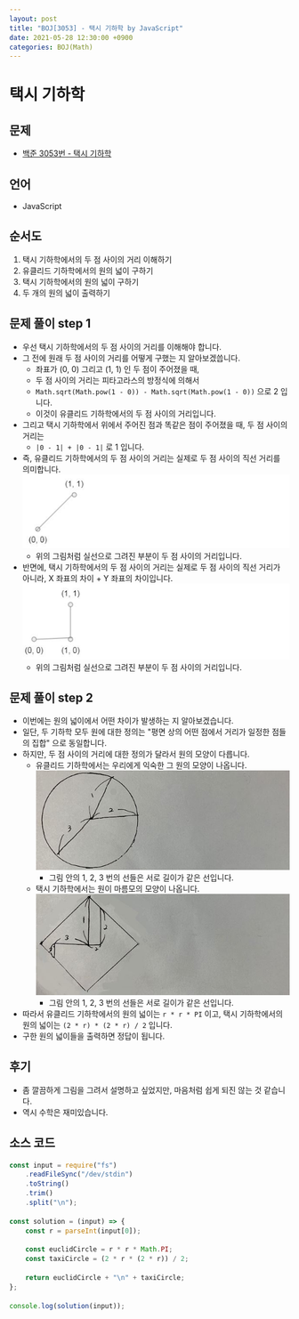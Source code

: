 ```yaml
---
layout: post
title: "BOJ[3053] - 택시 기하학 by JavaScript"
date: 2021-05-28 12:30:00 +0900
categories: BOJ(Math)
---
```


# 택시 기하학

## 문제

- [백준 3053번 - 택시 기하학](https://www.acmicpc.net/problem/3053)

## 언어

- JavaScript

## 순서도

1. 택시 기하학에서의 두 점 사이의 거리 이해하기
2. 유클리드 기하학에서의 원의 넓이 구하기
3. 택시 기하학에서의 원의 넓이 구하기
4. 두 개의 원의 넓이 출력하기

## 문제 풀이 step 1

- 우선 택시 기하학에서의 두 점 사이의 거리를 이해해야 합니다.
- 그 전에 원래 두 점 사이의 거리를 어떻게 구했는 지 알아보겠씁니다.
  - 좌표가 (0, 0) 그리고 (1, 1) 인 두 점이 주어졌을 때,
  - 두 점 사이의 거리는 피타고라스의 방정식에 의해서
  - `Math.sqrt(Math.pow(1 - 0)) - Math.sqrt(Math.pow(1 - 0))` 으로 2 입니다.
  - 이것이 유클리드 기하학에서의 두 점 사이의 거리입니다.
- 그리고 택시 기하학에서 위에서 주어진 점과 똑같은 점이 주어졌을 때, 두 점 사이의 거리는
  - `|0 - 1| + |0 - 1|` 로 1 입니다.
- 즉, 유클리드 기하학에서의 두 점 사이의 거리는 실제로 두 점 사이의 직선 거리를 의미합니다.
  ![백준 3053번 유클리드 기하학에서의 두 점 사이의 거리](/public/img/BOJ-Math/BOJ-3053-1.JPG)
  - 위의 그림처럼 실선으로 그려진 부분이 두 점 사이의 거리입니다.
- 반면에, 택시 기하학에서의 두 점 사이의 거리는 실제로 두 점 사이의 직선 거리가 아니라, X 좌표의 차이 + Y 좌표의 차이입니다.
  ![백준 3053번 택시 기하학에서의 두 점 사이의 거리](/public/img/BOJ-Math/BOJ-3053-2.JPG)
  - 위의 그림처럼 실선으로 그려진 부분이 두 점 사이의 거리입니다.

## 문제 풀이 step 2

- 이번에는 원의 넓이에서 어떤 차이가 발생하는 지 알아보겠습니다.
- 일단, 두 기하학 모두 원에 대한 정의는 "평면 상의 어떤 점에서 거리가 일정한 점들의 집합" 으로 동일합니다.
- 하지만, 두 점 사이의 거리에 대한 정의가 달라서 원의 모양이 다릅니다.
  - 유클리드 기하학에서는 우리에게 익숙한 그 원의 모양이 나옵니다.
    ![백준 3053번 유클리드 기하학에서의 원](/public/img/BOJ-Math/BOJ-3053-3.JPG)
    - 그림 안의 1, 2, 3 번의 선들은 서로 길이가 같은 선입니다.
  - 택시 기하학에서는 원이 마름모의 모양이 나옵니다.
    ![백준 3053번 택시 기하학에서의 원](/public/img/BOJ-Math/BOJ-3053-4.JPG)
    - 그림 안의 1, 2, 3 번의 선들은 서로 길이가 같은 선입니다.
- 따라서 유클리드 기하학에서의 원의 넓이는 `r * r * PI` 이고, 택시 기하학에서의 원의 넓이는 `(2 * r) * (2 * r) / 2` 입니다.
- 구한 원의 넓이들을 출력하면 정답이 됩니다.

## 후기

- 좀 깔끔하게 그림을 그려서 설명하고 싶었지만, 마음처럼 쉽게 되진 않는 것 같습니다.
- 역시 수학은 재미있습니다.

## 소스 코드

```jsx
const input = require("fs")
	.readFileSync("/dev/stdin")
	.toString()
	.trim()
	.split("\n");

const solution = (input) => {
	const r = parseInt(input[0]);

	const euclidCircle = r * r * Math.PI;
	const taxiCircle = (2 * r * (2 * r)) / 2;

	return euclidCircle + "\n" + taxiCircle;
};

console.log(solution(input));
```
